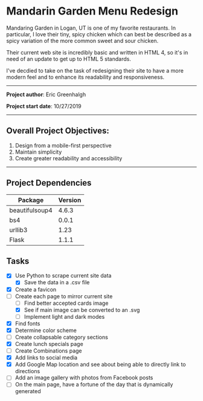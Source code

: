 # Mandarin Garden Menu Redesign

Mandaring Garden in Logan, UT is one of my favorite restaurants. In particular, I love their tiny, spicy chicken which can best be described as a spicy variation of the more common sweet and sour chicken.

Their current web site is incredibly basic and written in HTML 4, so it's in need of an update to get up to HTML 5 standards.

I've decdied to take on the task of redesigning their site to have a more modern feel and to enhance its readability and responsiveness.

---

**Project author**: Eric Greenhalgh

**Project start date**: 10/27/2019

---

## Overall Project Objectives:

1. Design from a mobile-first perspective
1. Maintain simplicity
1. Create greater readability and accessibility

---

## Project Dependencies

| Package        | Version |
| -------------- | ------- |
| beautifulsoup4 | 4.6.3   |
| bs4            | 0.0.1   |
| urllib3        | 1.23    |
| Flask          | 1.1.1   |

## Tasks

- [x] Use Python to scrape current site data
  - [x] Save the data in a .csv file
- [x] Create a favicon
- [ ] Create each page to mirror current site
  - [ ] Find better accepted cards image
  - [x] See if main image can be converted to an .svg
  - [ ] Implement light and dark modes
- [x] Find fonts
- [x] Determine color scheme
- [ ] Create collapsable category sections
- [x] Create lunch specials page
- [ ] Create Combinations page
- [x] Add links to social media
- [x] Add Google Map location and see about being able to directly link to directions
- [ ] Add an image gallery with photos from Facebook posts
- [ ] On the main page, have a fortune of the day that is dynamically generated
